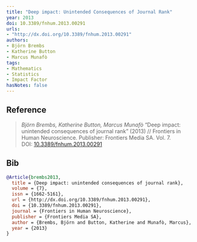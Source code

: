 ```yaml
---
title: "Deep impact: Unintended Consequences of Journal Rank"
year: 2013
doi: 10.3389/fnhum.2013.00291
urls:
- "http://dx.doi.org/10.3389/fnhum.2013.00291"
authors:
- Björn Brembs
- Katherine Button
- Marcus Munafò
tags:
- Mathematics
- Statistics
- Impact Factor
hasNotes: false
---
```


## Reference

> <i>Björn Brembs, Katherine Button, Marcus Munafò</i> “Deep impact: unintended consequences of journal rank” (2013) // Frontiers in Human Neuroscience. Publisher: Frontiers Media SA. Vol.&nbsp;7. DOI:&nbsp;<a href='https://doi.org/10.3389/fnhum.2013.00291'>10.3389/fnhum.2013.00291</a>

## Bib

```bib
@Article{brembs2013,
  title = {Deep impact: unintended consequences of journal rank},
  volume = {7},
  issn = {1662-5161},
  url = {http://dx.doi.org/10.3389/fnhum.2013.00291},
  doi = {10.3389/fnhum.2013.00291},
  journal = {Frontiers in Human Neuroscience},
  publisher = {Frontiers Media SA},
  author = {Brembs, Björn and Button, Katherine and Munafò, Marcus},
  year = {2013}
}
```
